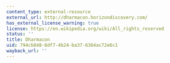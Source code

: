 ```yaml
---
content_type: external-resource
external_url: http://dharmacon.horizondiscovery.com/
has_external_license_warning: true
license: https://en.wikipedia.org/wiki/All_rights_reserved
status: ''
title: Dharmacon
uid: 794cb848-8df7-4b24-ba37-6364ac72e6c1
wayback_url: ''
---
```

